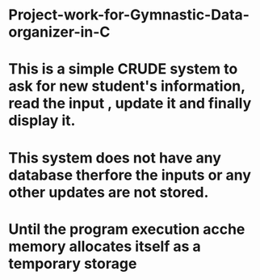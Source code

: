 # Project-work-for-Gymnastic-Data-organizer-in-C

# This is a simple CRUDE system to ask for new student's information, read the input , update it and finally display it. 
# This system does not have any database therfore the inputs or any other updates are not stored. 
# Until the program execution acche memory allocates itself as a temporary storage
